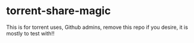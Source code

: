 # torrent-share-magic
This is for torrent uses, Github admins, remove this repo if you desire, it is mostly to test with!!
